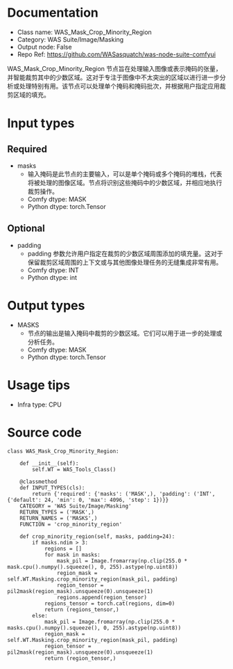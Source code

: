 # Documentation
- Class name: WAS_Mask_Crop_Minority_Region
- Category: WAS Suite/Image/Masking
- Output node: False
- Repo Ref: https://github.com/WASasquatch/was-node-suite-comfyui

WAS_Mask_Crop_Minority_Region 节点旨在处理输入图像或表示掩码的张量，并智能裁剪其中的少数区域。这对于专注于图像中不太突出的区域以进行进一步分析或处理特别有用。该节点可以处理单个掩码和掩码批次，并根据用户指定应用裁剪区域的填充。

# Input types
## Required
- masks
    - 输入掩码是此节点的主要输入，可以是单个掩码或多个掩码的堆栈，代表将被处理的图像区域。节点将识别这些掩码中的少数区域，并相应地执行裁剪操作。
    - Comfy dtype: MASK
    - Python dtype: torch.Tensor
## Optional
- padding
    - padding 参数允许用户指定在裁剪的少数区域周围添加的填充量。这对于保留裁剪区域周围的上下文或与其他图像处理任务的无缝集成非常有用。
    - Comfy dtype: INT
    - Python dtype: int

# Output types
- MASKS
    - 节点的输出是输入掩码中裁剪的少数区域。它们可以用于进一步的处理或分析任务。
    - Comfy dtype: MASK
    - Python dtype: torch.Tensor

# Usage tips
- Infra type: CPU

# Source code
```
class WAS_Mask_Crop_Minority_Region:

    def __init__(self):
        self.WT = WAS_Tools_Class()

    @classmethod
    def INPUT_TYPES(cls):
        return {'required': {'masks': ('MASK',), 'padding': ('INT', {'default': 24, 'min': 0, 'max': 4096, 'step': 1})}}
    CATEGORY = 'WAS Suite/Image/Masking'
    RETURN_TYPES = ('MASK',)
    RETURN_NAMES = ('MASKS',)
    FUNCTION = 'crop_minority_region'

    def crop_minority_region(self, masks, padding=24):
        if masks.ndim > 3:
            regions = []
            for mask in masks:
                mask_pil = Image.fromarray(np.clip(255.0 * mask.cpu().numpy().squeeze(), 0, 255).astype(np.uint8))
                region_mask = self.WT.Masking.crop_minority_region(mask_pil, padding)
                region_tensor = pil2mask(region_mask).unsqueeze(0).unsqueeze(1)
                regions.append(region_tensor)
            regions_tensor = torch.cat(regions, dim=0)
            return (regions_tensor,)
        else:
            mask_pil = Image.fromarray(np.clip(255.0 * masks.cpu().numpy().squeeze(), 0, 255).astype(np.uint8))
            region_mask = self.WT.Masking.crop_minority_region(mask_pil, padding)
            region_tensor = pil2mask(region_mask).unsqueeze(0).unsqueeze(1)
            return (region_tensor,)
```